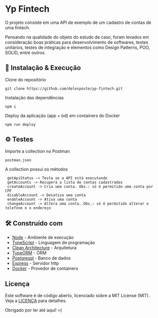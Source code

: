 # Yp Fintech

O projeto consiste em uma API de exemplo de um cadastro de contas de uma fintech.

Pensando na qualidade do objeto do estudo de caso, foram levados em consideração boas práticas para desenvolvimento de softwares, testes unitários, testes de integração e elementos como Design Patterns, POO, SOLID, entre outros.

## 🔧 Instalação & Execução

Clone do repositório

```
git clone https://github.com/delesposte/yp-fintech.git
```

Instalação das dependências

```
npm i
```

Deploy da aplicação (app + bd) em containers do Docker

```
npm run deploy
```

## ⚙️ Testes

Importe a collection no Postman

```
postman.json
```

A collection possui os métodos

```
 getApiStatus -> Testa se a API está executando
 getAccounts -> Recupera a lista de contas cadastradas
 createAccount -> Cria uma conta. Obs.: só é permitido uma conta por CPF
 disableAccount -> Desativa uma conta
 enableAccount -> Ativa uma conta
 changeAccount -> Altera uma conta. Obs.: só é permitido alterar o telefone e o endereço
```

## 🛠️ Construído com

- [Node](https://nodejs.org/en/) - Ambiente de execução
- [TypeScript](https://www.typescriptlang.org/) - Linguagem de programação
- [Clean Architecture](https://blog.cleancoder.com/uncle-bob/2012/08/13/the-clean-architecture.html) - Arquitetura
- [TypeORM](https://typeorm.io/#/) - ORM
- [Postgresql](https://www.postgresql.org/) - Banco de dados
- [Express](https://expressjs.com/) - Servidor http
- [Docker](https://www.docker.com/) - Provedor de containers

## Licença

Este software é de código aberto, licenciado sobre a MIT License (MIT). Veja a [LICENÇA](https://github.com/controlabs/php-http-exceptions/blob/master/LICENSE) para detalhes.

Obrigado por ler até aqui! =)

